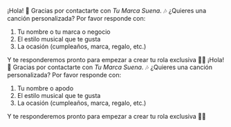 ¡Hola! 👋 Gracias por contactarte con *Tu Marca Suena*.
🎶 ¿Quieres una canción personalizada? Por favor responde con:
1. Tu nombre o tu marca o negocio 
2. El estilo musical que te gusta
3. La ocasión (cumpleaños, marca, regalo, etc.)

Y te responderemos pronto para empezar a crear tu rola exclusiva 🙌🔥
¡Hola! 👋 Gracias por contactarte con *Tu Marca Suena*.
🎶 ¿Quieres una canción personalizada? Por favor responde con:
1. Tu nombre o apodo
2. El estilo musical que te gusta
3. La ocasión (cumpleaños, marca, regalo, etc.)

Y te responderemos pronto para empezar a crear tu rola exclusiva 🙌🔥
